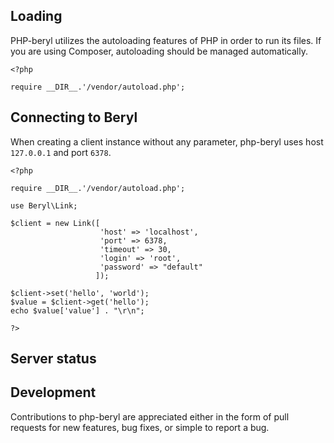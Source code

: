 ## Loading 

PHP-beryl utilizes the autoloading features of PHP in order to run its
files. If you are using Composer, autoloading should be managed automatically.

```
<?php

require __DIR__.'/vendor/autoload.php';
```

## Connecting to Beryl

When creating a client instance without any parameter, php-beryl uses
host ``127.0.0.1`` and port ``6378``.


```
<?php

require __DIR__.'/vendor/autoload.php';

use Beryl\Link;

$client = new Link([  
                    'host' => 'localhost', 
                    'port' => 6378, 
                    'timeout' => 30, 
                    'login' => 'root', 
                    'password' => "default"
                   ]);

$client->set('hello', 'world');
$value = $client->get('hello');
echo $value['value'] . "\r\n";

?>
```

## Server status

## Development

Contributions to php-beryl are appreciated either in the form of pull requests for new features, 
bug fixes, or simple to report a bug.



